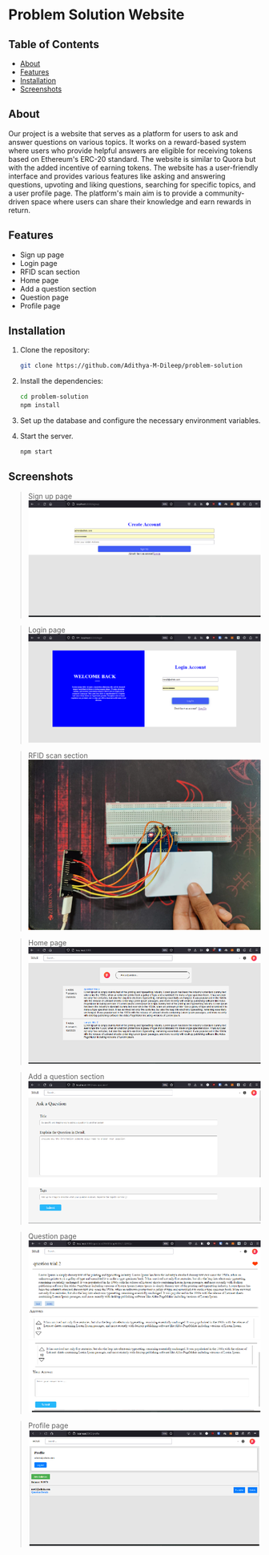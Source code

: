 # Problem Solution Website

## Table of Contents

- [About](#about)
- [Features](#features)
- [Installation](#installation)
- [Screenshots](#screenshots)


## About

Our project is a website that serves as a platform for users to ask and answer questions on various topics. It works on a reward-based system where users who provide helpful answers are eligible for receiving tokens based on Ethereum's ERC-20 standard. The website is similar to Quora but with the added incentive of earning tokens. The website has a user-friendly interface and provides various features like asking and answering questions, upvoting and liking questions, searching for specific topics, and a user profile page. The platform's main aim is to provide a community-driven space where users can share their knowledge and earn rewards in return.

## Features

- Sign up page
- Login page
- RFID scan section
- Home page
- Add a question section
- Question page
- Profile page

## Installation

1. Clone the repository:

   ```bash
   git clone https://github.com/Adithya-M-Dileep/problem-solution
   ```
2. Install the dependencies:
   ```bash
   cd problem-solution
   npm install
   ```
3. Set up the database and configure the necessary environment variables.
4. Start the server.
   ```bash
   npm start
   ```
## Screenshots

> Sign up page
![Sign Up Page](./screenshots/1.png)


> Login page
![Login Page](./screenshots/2.png)

> RFID scan section
![RFID Scan Section](./screenshots/3.png)

> Home page
![Home Page](./screenshots/4.png)

> Add a question section
![Add a Question Section](./screenshots/6.png)

> Question page
![Question Page 1](./screenshots/7.png)
![Question Page 1](./screenshots/8.png)

> Profile page
![Profile Page](./screenshots/9.png)

